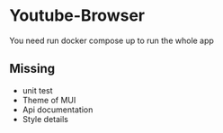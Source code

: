 # Youtube-Browser

You need run docker compose up to run the whole app

## Missing

- unit test
- Theme of MUI
- Api documentation
- Style details
